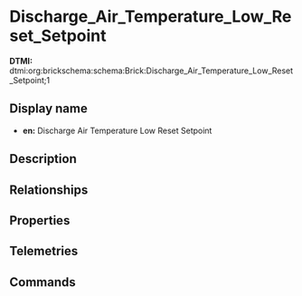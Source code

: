 # Discharge_Air_Temperature_Low_Reset_Setpoint
**DTMI:** dtmi:org:brickschema:schema:Brick:Discharge_Air_Temperature_Low_Reset_Setpoint;1
## Display name
- **en:** Discharge Air Temperature Low Reset Setpoint
## Description
## Relationships
## Properties
## Telemetries
## Commands

